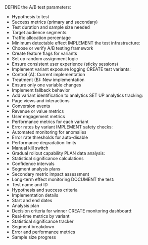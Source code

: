 DEFINE the A/B test parameters:
  - Hypothesis to test
  - Success metrics (primary and secondary)
  - Test duration and sample size needed
  - Target audience segments
  - Traffic allocation percentage
  - Minimum detectable effect
IMPLEMENT the test infrastructure:
  - Choose or verify A/B testing framework
  - Create feature flags for variants
  - Set up random assignment logic
  - Ensure consistent user experience (sticky sessions)
  - Implement variant exposure logging
CREATE test variants:
  - Control (A): Current implementation
  - Treatment (B): New implementation
  - Ensure only one variable changes
  - Implement fallback behavior
  - Add variant identification to analytics
SET UP analytics tracking:
  - Page views and interactions
  - Conversion events
  - Revenue or value metrics
  - User engagement metrics
  - Performance metrics for each variant
  - Error rates by variant
IMPLEMENT safety checks:
  - Automated monitoring for anomalies
  - Error rate thresholds for auto-disable
  - Performance degradation limits
  - Manual kill switch
  - Gradual rollout capability
PLAN data analysis:
  - Statistical significance calculations
  - Confidence intervals
  - Segment analysis plans
  - Secondary metric impact assessment
  - Long-term effect monitoring
DOCUMENT the test:
  - Test name and ID
  - Hypothesis and success criteria
  - Implementation details
  - Start and end dates
  - Analysis plan
  - Decision criteria for winner
CREATE monitoring dashboard:
  - Real-time metrics by variant
  - Statistical significance tracker
  - Segment breakdown
  - Error and performance metrics
  - Sample size progress